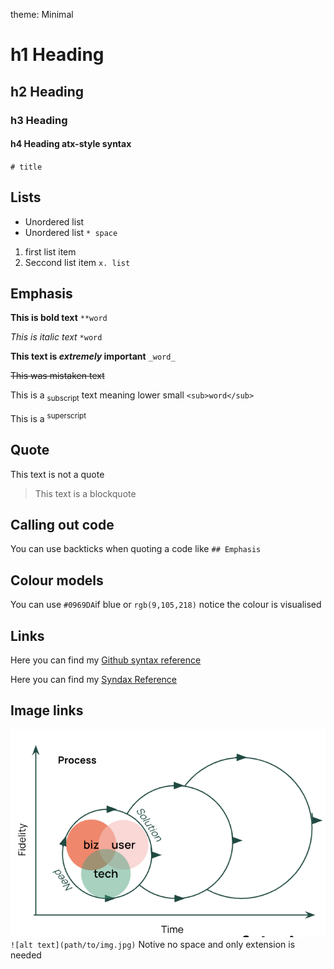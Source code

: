 theme: Minimal

# h1 Heading
## h2 Heading
### h3 Heading
#### h4 Heading atx-style syntax
`# title`

## Lists

* Unordered list 
* Unordered list
`* space`

1. first list item
2. Seccond list item
`x. list`


## Emphasis

**This is bold text** 
`**word`

*This is italic text* 
`*word`

**This text is _extremely_ important** 
`_word_`

~~This was mistaken text~~

This is a <sub>subscript</sub> text meaning lower small `<sub>word</sub>`

This is a <sup>superscript</sup>



## Quote

This text is not a quote

> This text is a blockquote



## Calling out code

You can use backticks when quoting a code like `## Emphasis`



## Colour models

You can use `#0969DA`if blue or `rgb(9,105,218)` notice the colour is visualised



## Links

Here you can find my [Github syntax reference](https://docs.github.com/en/get-started/writing-on-github/getting-started-with-writing-and-formatting-on-github/basic-writing-and-formatting-syntax#styling-text)

Here you can find my [Syndax Reference](https://daringfireball.net/projects/markdown/basics)

## Image links
![image link name](/Method_image.png) </br> 
`![alt text](path/to/img.jpg)` Notive no space and only extension is needed

